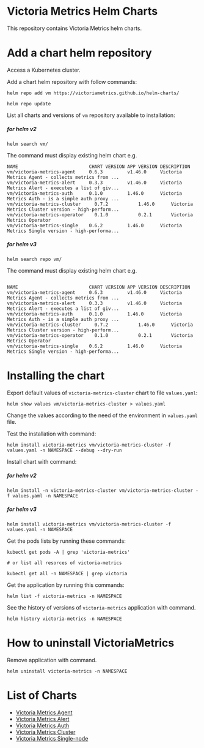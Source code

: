 # Victoria Metrics Helm Charts

This repository contains Victoria Metrics helm charts.

# Add a chart helm repository

Access a Kubernetes cluster.

Add a chart helm repository with follow commands:

```console
helm repo add vm https://victoriametrics.github.io/helm-charts/

helm repo update
```

List all charts and versions of ``vm`` repository available to installation:

##### for helm v2

 ```console
helm search vm/
```

The command must display existing helm chart e.g.

```console
NAME                       	  CHART VERSION	APP VERSION	DESCRIPTION                                       
vm/victoria-metrics-agent  	  0.6.3        	v1.46.0    	Victoria Metrics Agent - collects metrics from ...
vm/victoria-metrics-alert  	  0.3.3        	v1.46.0    	Victoria Metrics Alert - executes a list of giv...
vm/victoria-metrics-auth   	  0.1.0        	1.46.0     	Victoria Metrics Auth - is a simple auth proxy ...
vm/victoria-metrics-cluster 	0.7.2        	1.46.0     	Victoria Metrics Cluster version - high-perform...
vm/victoria-metrics-operator	0.1.0        	0.2.1      	Victoria Metrics Operator
vm/victoria-metrics-single 	  0.6.2        	1.46.0     	Victoria Metrics Single version - high-performa...
```

##### for helm v3

```console
helm search repo vm/
```

The command must display existing helm chart e.g.

```console

NAME                       	  CHART VERSION	APP VERSION	DESCRIPTION                                       
vm/victoria-metrics-agent  	  0.6.3        	v1.46.0    	Victoria Metrics Agent - collects metrics from ...
vm/victoria-metrics-alert  	  0.3.3        	v1.46.0    	Victoria Metrics Alert - executes a list of giv...
vm/victoria-metrics-auth   	  0.1.0        	1.46.0     	Victoria Metrics Auth - is a simple auth proxy ...
vm/victoria-metrics-cluster 	0.7.2        	1.46.0     	Victoria Metrics Cluster version - high-perform...
vm/victoria-metrics-operator	0.1.0        	0.2.1      	Victoria Metrics Operator
vm/victoria-metrics-single 	  0.6.2        	1.46.0     	Victoria Metrics Single version - high-performa...
```

# Installing the chart

Export default values of ``victoria-metrics-cluster`` chart to file ``values.yaml``:

```console
helm show values vm/victoria-metrics-cluster > values.yaml
```

Change the values according to the need of the environment in ``values.yaml`` file.

Test the installation with command:

```console
helm install victoria-metrics vm/victoria-metrics-cluster -f values.yaml -n NAMESPACE --debug --dry-run
```

Install chart with command:

##### for helm v2

```console
helm install -n victoria-metrics-cluster vm/victoria-metrics-cluster -f values.yaml -n NAMESPACE
```

##### for helm v3

```console
helm install victoria-metrics vm/victoria-metrics-cluster -f values.yaml -n NAMESPACE
```

Get the pods lists by running these commands:

```console
kubectl get pods -A | grep 'victoria-metrics'

# or list all resorces of victoria-metrics

kubectl get all -n NAMESPACE | grep victoria
```

Get the application by running this commands:

```console
helm list -f victoria-metrics -n NAMESPACE
```

See the history of versions of ``victoria-metrics`` application with command.

```console
helm history victoria-metrics -n NAMESPACE
```

# How to uninstall VictoriaMetrics

Remove application with command.

```console
helm uninstall victoria-metrics -n NAMESPACE
```

# List of Charts

- [Victoria Metrics Agent](https://github.com/VictoriaMetrics/helm-charts/blob/master/charts/victoria-metrics-agent)
- [Victoria Metrics Alert](https://github.com/VictoriaMetrics/helm-charts/blob/master/charts/victoria-metrics-alert)
- [Victoria Metrics Auth](https://github.com/VictoriaMetrics/helm-charts/blob/master/charts/victoria-metrics-auth/README.md)
- [Victoria Metrics Cluster](https://github.com/VictoriaMetrics/helm-charts/blob/master/charts/victoria-metrics-cluster/README.md)
- [Victoria Metrics Single-node](https://github.com/VictoriaMetrics/helm-charts/blob/master/charts/victoria-metrics-single/README.md)
